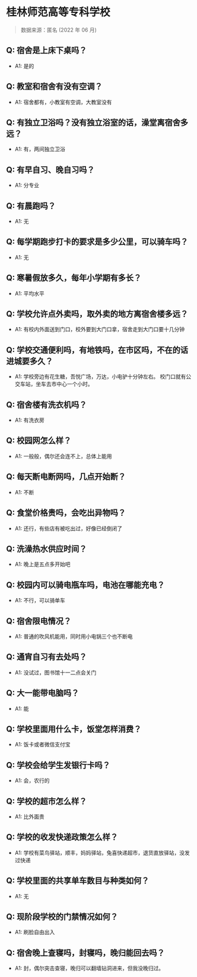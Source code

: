 # 桂林师范高等专科学校

> 数据来源：匿名 (2022 年 06 月)

## Q: 宿舍是上床下桌吗？

- A1: 是的

## Q: 教室和宿舍有没有空调？

- A1: 宿舍都有，小教室有空调，大教室没有

## Q: 有独立卫浴吗？没有独立浴室的话，澡堂离宿舍多远？

- A1: 有，两间独立卫浴

## Q: 有早自习、晚自习吗？

- A1: 分专业

## Q: 有晨跑吗？

- A1: 无

## Q: 每学期跑步打卡的要求是多少公里，可以骑车吗？

- A1: 无

## Q: 寒暑假放多久，每年小学期有多长？

- A1: 平均水平

## Q: 学校允许点外卖吗，取外卖的地方离宿舍楼多远？

- A1: 有校内外面送到门口，校外要到大门口拿，宿舍走到大门口要十几分钟

## Q: 学校交通便利吗，有地铁吗，在市区吗，不在的话进城要多久？

- A1: 学校旁边有花生糖，吾悦广场，万达，小电驴十分钟左右。
校门口就有公交车站，坐车去市中心一个小时。

## Q: 宿舍楼有洗衣机吗？

- A1: 有洗衣房

## Q: 校园网怎么样？

- A1: 一般般，偶尔还会连不上，总体上能用

## Q: 每天断电断网吗，几点开始断？

- A1: 不断

## Q: 食堂价格贵吗，会吃出异物吗？

- A1: 还行，有些店有被吃出过，好像已经倒闭了

## Q: 洗澡热水供应时间？

- A1: 晚上是五点多开始吧

## Q: 校园内可以骑电瓶车吗，电池在哪能充电？

- A1: 不行，可以骑单车

## Q: 宿舍限电情况？

- A1: 普通的吹风机能用，同时用小电锅三个也不断电

## Q: 通宵自习有去处吗？

- A1: 没试过，图书馆十一二点会关门

## Q: 大一能带电脑吗？

- A1: 能

## Q: 学校里面用什么卡，饭堂怎样消费？

- A1: 饭卡或者微信支付宝

## Q: 学校会给学生发银行卡吗？

- A1: 会，农行的

## Q: 学校的超市怎么样？

- A1: 比外面贵

## Q: 学校的收发快递政策怎么样？

- A1: 学校有菜鸟驿站，顺丰，妈妈驿站，兔喜快递超市，退货直放驿站，没发过快递

## Q: 学校里面的共享单车数目与种类如何？

- A1: 无

## Q: 现阶段学校的门禁情况如何？

- A1: 刷脸自由出入

## Q: 宿舍晚上查寝吗，封寝吗，晚归能回去吗？

- A1: 封，偶尔突击查寝，晚归可以翻墙钻洞进来，但我没晚归过。

